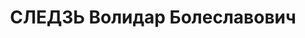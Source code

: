 ---
title: СЛЕДЗЬ Волидар Болеславович
description: '(пс.: Михал). р.1900, г. Варшава, Польша. Поляк. Из рабочих. В РККА
  с 1918. Член компартии с 1919. Окончил реальное училище в Варшаве. Ученик слесаря,
  слесарь на фабрике Сименса в Петрограде (1915-1917). Красногвардеец в Петрограде.
  Участник Октябрьской революции (1917-1918). Участник Гражданской войны (1918- 1920).
  Воевал в составе ОО, политотдела Западной стрелковой дивизии (1919). В Регистрационном
  отделе — РУ штаба Западного фронта: на агентурной работе (февраль — июль 1919),
  слушатель разведывательных курсов, инструктор, заведующий информацией, начальник
  оперативного отделения, помощник начальника информационно-статистического, 2-го
  отделов, части войсковой разведки (июль 1919 —май 1922). В РУ штаба РККА: в распоряжении
  2-го (агентурного) отдела (май 1922 — январь 1926), работал в Германии (референт
  полпредства СССР), Польше (разведчик-нелегал). Арестован, вернулся в СССР в результате
  обмена заключенными. Во 2-м отделе: помощник начальника 2-й части (январь — сентябрь
  1926), начальник сектора (сентябрь 1926 — октябрь 1927), помощник начальника отдела
  (октябрь 1927 — январь 1928), в распоряжении (январь 1928 — август 1929). Один из
  «зарубежников-агентурщиков », которых Я. К. Берзин представил 09.06.1928 к награждению
  подарком в связи с 10-летием РККА. Согласно воспоминаниям Н. В. Звонаревой: «Сотрудник
  управления Следзь проиграл деньги в рулетку. Он был немедленно отозван в Москву,
  исключен из партии и уволен из управления. В подобных случаях Берзин был беспощаден
  ». 15.08.1929 уволен в долгосрочный отпуск с зачислением на учет по Москве. Работал
  в Главном управлении Гражданского воздушного флота, был слушателем Военно-технической
  академии в Москве (1930-1934). Сотрудник гражданских учреждений. Репрессирован 14.09.1937.
  Реабилитирован в 1957.'
---